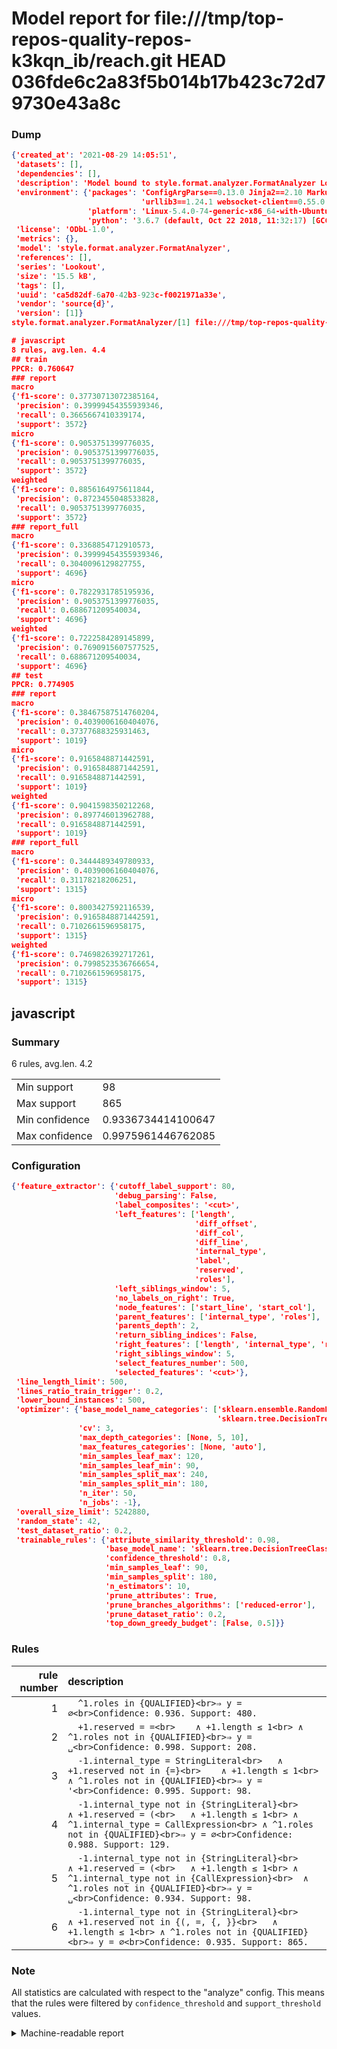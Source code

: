 # Model report for file:///tmp/top-repos-quality-repos-k3kqn_ib/reach.git HEAD 036fde6c2a83f5b014b17b423c72d79730e43a8c

### Dump

```json
{'created_at': '2021-08-29 14:05:51',
 'datasets': [],
 'dependencies': [],
 'description': 'Model bound to style.format.analyzer.FormatAnalyzer Lookout analyzer.',
 'environment': {'packages': 'ConfigArgParse==0.13.0 Jinja2==2.10 MarkupSafe==1.1.1 PyStemmer==1.3.0 PyYAML==5.1 Pympler==0.5 SQLAlchemy==1.2.10 SQLAlchemy-Utils==0.33.3 asdf==2.3.2 bblfsh==2.12.7 boto==2.49.0 boto3==1.9.130 botocore==1.12.130 cachetools==2.0.1 certifi==2019.3.9 chardet==3.0.4 clint==0.5.1 docker==3.7.0 docker-pycreds==0.4.0 dulwich==0.19.11 grpcio==1.19.0 grpcio-tools==1.19.0 humanfriendly==4.16.1 humanize==0.5.1 idna==2.8 jmespath==0.9.4 jsonschema==2.6.0 lookout-sdk==0.4.1 lookout-sdk-ml==0.19.0 lookout-style==0.2.0 lz4==2.1.6 modelforge==0.12.1 numpy==1.16.2 packaging==19.0 pandas==0.22.0 pip==19.0.3 protobuf==3.7.0 psycopg2-binary==2.7.5 pygtrie==2.3 pyparsing==2.3.1 python-dateutil==2.8.0 python-igraph==0.7.1.post6 pytz==2019.1 requests==2.21.0 requirements-parser==0.2.0 scikit-learn==0.20.1 scikit-optimize==0.5.2 scipy==1.2.1 semantic-version==2.6.0 setuptools==40.8.0 six==1.12.0 smart-open==1.8.1 sourced-ml==0.8.2 spdx==2.5.0 stringcase==1.2.0 tabulate==0.8.2 tqdm==4.31.1 '
                             'urllib3==1.24.1 websocket-client==0.55.0 xxhash==1.3.0',
                 'platform': 'Linux-5.4.0-74-generic-x86_64-with-Ubuntu-18.04-bionic',
                 'python': '3.6.7 (default, Oct 22 2018, 11:32:17) [GCC 8.2.0]'},
 'license': 'ODbL-1.0',
 'metrics': {},
 'model': 'style.format.analyzer.FormatAnalyzer',
 'references': [],
 'series': 'Lookout',
 'size': '15.5 kB',
 'tags': [],
 'uuid': 'ca5d82df-6a70-42b3-923c-f0021971a33e',
 'vendor': 'source{d}',
 'version': [1]}
style.format.analyzer.FormatAnalyzer/[1] file:///tmp/top-repos-quality-repos-k3kqn_ib/reach.git 036fde6c2a83f5b014b17b423c72d79730e43a8c

# javascript
8 rules, avg.len. 4.4
## train
PPCR: 0.760647
### report
macro
{'f1-score': 0.37730713072385164,
 'precision': 0.39999454355939346,
 'recall': 0.3665667410339174,
 'support': 3572}
micro
{'f1-score': 0.9053751399776035,
 'precision': 0.9053751399776035,
 'recall': 0.9053751399776035,
 'support': 3572}
weighted
{'f1-score': 0.8856164975611844,
 'precision': 0.8723455048533828,
 'recall': 0.9053751399776035,
 'support': 3572}
### report_full
macro
{'f1-score': 0.3368854712910573,
 'precision': 0.39999454355939346,
 'recall': 0.3040096129827755,
 'support': 4696}
micro
{'f1-score': 0.7822931785195936,
 'precision': 0.9053751399776035,
 'recall': 0.688671209540034,
 'support': 4696}
weighted
{'f1-score': 0.7222584289145899,
 'precision': 0.7690915607577525,
 'recall': 0.688671209540034,
 'support': 4696}
## test
PPCR: 0.774905
### report
macro
{'f1-score': 0.38467587514760204,
 'precision': 0.4039006160404076,
 'recall': 0.37377688325931463,
 'support': 1019}
micro
{'f1-score': 0.9165848871442591,
 'precision': 0.9165848871442591,
 'recall': 0.9165848871442591,
 'support': 1019}
weighted
{'f1-score': 0.9041598350212268,
 'precision': 0.897746013962788,
 'recall': 0.9165848871442591,
 'support': 1019}
### report_full
macro
{'f1-score': 0.3444489349780933,
 'precision': 0.4039006160404076,
 'recall': 0.31178218206251,
 'support': 1315}
micro
{'f1-score': 0.8003427592116539,
 'precision': 0.9165848871442591,
 'recall': 0.7102661596958175,
 'support': 1315}
weighted
{'f1-score': 0.7469826392717261,
 'precision': 0.7998523536766654,
 'recall': 0.7102661596958175,
 'support': 1315}
```

## javascript
### Summary
6 rules, avg.len. 4.2

| | |
|-|-|
|Min support|98|
|Max support|865|
|Min confidence|0.9336734414100647|
|Max confidence|0.9975961446762085|

### Configuration

```json
{'feature_extractor': {'cutoff_label_support': 80,
                       'debug_parsing': False,
                       'label_composites': '<cut>',
                       'left_features': ['length',
                                         'diff_offset',
                                         'diff_col',
                                         'diff_line',
                                         'internal_type',
                                         'label',
                                         'reserved',
                                         'roles'],
                       'left_siblings_window': 5,
                       'no_labels_on_right': True,
                       'node_features': ['start_line', 'start_col'],
                       'parent_features': ['internal_type', 'roles'],
                       'parents_depth': 2,
                       'return_sibling_indices': False,
                       'right_features': ['length', 'internal_type', 'reserved', 'roles'],
                       'right_siblings_window': 5,
                       'select_features_number': 500,
                       'selected_features': '<cut>'},
 'line_length_limit': 500,
 'lines_ratio_train_trigger': 0.2,
 'lower_bound_instances': 500,
 'optimizer': {'base_model_name_categories': ['sklearn.ensemble.RandomForestClassifier',
                                              'sklearn.tree.DecisionTreeClassifier'],
               'cv': 3,
               'max_depth_categories': [None, 5, 10],
               'max_features_categories': [None, 'auto'],
               'min_samples_leaf_max': 120,
               'min_samples_leaf_min': 90,
               'min_samples_split_max': 240,
               'min_samples_split_min': 180,
               'n_iter': 50,
               'n_jobs': -1},
 'overall_size_limit': 5242880,
 'random_state': 42,
 'test_dataset_ratio': 0.2,
 'trainable_rules': {'attribute_similarity_threshold': 0.98,
                     'base_model_name': 'sklearn.tree.DecisionTreeClassifier',
                     'confidence_threshold': 0.8,
                     'min_samples_leaf': 90,
                     'min_samples_split': 180,
                     'n_estimators': 10,
                     'prune_attributes': True,
                     'prune_branches_algorithms': ['reduced-error'],
                     'prune_dataset_ratio': 0.2,
                     'top_down_greedy_budget': [False, 0.5]}}
```

### Rules

| rule number | description |
|----:|:-----|
| 1 | `  ^1.roles in {QUALIFIED}<br>⇒ y = ∅<br>Confidence: 0.936. Support: 480.` |
| 2 | `  +1.reserved = =<br>	∧ +1.length ≤ 1<br>	∧ ^1.roles not in {QUALIFIED}<br>⇒ y = ␣<br>Confidence: 0.998. Support: 208.` |
| 3 | `  -1.internal_type = StringLiteral<br>	∧ +1.reserved not in {=}<br>	∧ +1.length ≤ 1<br>	∧ ^1.roles not in {QUALIFIED}<br>⇒ y = '<br>Confidence: 0.995. Support: 98.` |
| 4 | `  -1.internal_type not in {StringLiteral}<br>	∧ +1.reserved = (<br>	∧ +1.length ≤ 1<br>	∧ ^1.internal_type = CallExpression<br>	∧ ^1.roles not in {QUALIFIED}<br>⇒ y = ∅<br>Confidence: 0.988. Support: 129.` |
| 5 | `  -1.internal_type not in {StringLiteral}<br>	∧ +1.reserved = (<br>	∧ +1.length ≤ 1<br>	∧ ^1.internal_type not in {CallExpression}<br>	∧ ^1.roles not in {QUALIFIED}<br>⇒ y = ␣<br>Confidence: 0.934. Support: 98.` |
| 6 | `  -1.internal_type not in {StringLiteral}<br>	∧ +1.reserved not in {(, =, {, }}<br>	∧ +1.length ≤ 1<br>	∧ ^1.roles not in {QUALIFIED}<br>⇒ y = ∅<br>Confidence: 0.935. Support: 865.` |

### Note
All statistics are calculated with respect to the "analyze" config. This means that the rules were filtered by
`confidence_threshold` and `support_threshold` values.

<details>
    <summary>Machine-readable report</summary>
```json
{"javascript": {"avg_rule_len": 4.166666666666667, "max_conf": 0.9975961446762085, "max_support": 865, "min_conf": 0.9336734414100647, "min_support": 98, "num_rules": 6}}
```
</details>
